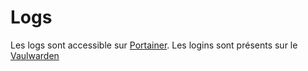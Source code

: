 # Logs

Les logs sont accessible sur [Portainer](https://portainer.telecomnancy.net/#!/home).
Les logins sont présents sur le [Vaulwarden](./vaultwarden.md)
